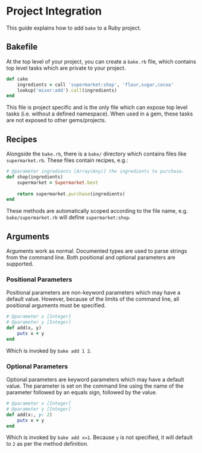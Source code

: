 # Project Integration

This guide explains how to add `bake` to a Ruby project.

## Bakefile

At the top level of your project, you can create a `bake.rb` file, which contains top level tasks which are private to your project.

~~~ ruby
def cake
	ingredients = call 'supermarket:shop', 'flour,sugar,cocoa'
	lookup('mixer:add').call(ingredients)
end
~~~

This file is project specific and is the only file which can expose top level tasks (i.e. without a defined namespace). When used in a gem, these tasks are not exposed to other gems/projects.

## Recipes

Alongside the `bake.rb`, there is a `bake/` directory which contains files like `supermarket.rb`. These files contain recipes, e.g.:

~~~ ruby
# @parameter ingredients [Array(Any)] the ingredients to purchase.
def shop(ingredients)
	supermarket = Supermarket.best
	
	return supermarket.purchase(ingredients)
end
~~~

These methods are automatically scoped according to the file name, e.g. `bake/supermarket.rb` will define `supermarket:shop`.


## Arguments

Arguments work as normal. Documented types are used to parse strings from the command line. Both positional and optional parameters are supported.

### Positional Parameters

Positional parameters are non-keyword parameters which may have a default value. However, because of the limits of the command line, all positional arguments must be specified.

~~~ ruby
# @parameter x [Integer]
# @parameter y [Integer]
def add(x, y)
	puts x + y
end
~~~

Which is invoked by `bake add 1 2`.

### Optional Parameters

Optional parameters are keyword parameters which may have a default value. The parameter is set on the command line using the name of the parameter followed by an equals sign, followed by the value.

~~~ ruby
# @parameter x [Integer]
# @parameter y [Integer]
def add(x:, y: 2)
	puts x + y
end
~~~

Which is invoked by `bake add x=1`. Because `y` is not specified, it will default to `2` as per the method definition.

